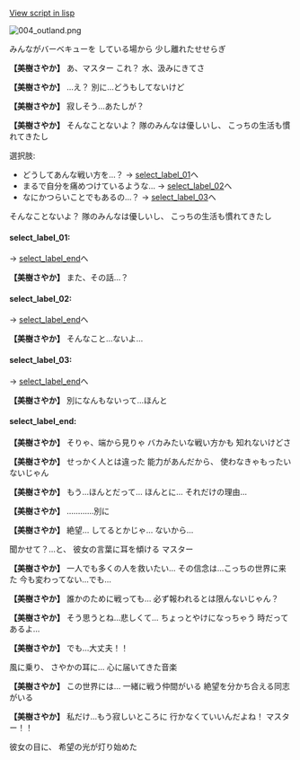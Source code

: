 [View script in lisp](../scripts/10201312.txt)

![004_outland.png](../images/backgrounds/004_outland.png)

みんながバーベキューを
している場から
少し離れたせせらぎ

**【美樹さやか】**
あ、マスター
これ？
水、汲みにきてさ

**【美樹さやか】**
…え？
別に…どうもしてないけど

**【美樹さやか】**
寂しそう…あたしが？

**【美樹さやか】**
そんなことないよ？
隊のみんなは優しいし、
こっちの生活も慣れてきたし

選択肢:
- どうしてあんな戦い方を…？ → [select_label_01](#select_label_01)へ
- まるで自分を痛めつけているような… → [select_label_02](#select_label_02)へ
- なにかつらいことでもあるの…？ → [select_label_03](#select_label_03)へ

そんなことないよ？
隊のみんなは優しいし、
こっちの生活も慣れてきたし

#### select_label_01:
 → [select_label_end](#select_label_end)へ

**【美樹さやか】**
また、その話…？

#### select_label_02:
 → [select_label_end](#select_label_end)へ

**【美樹さやか】**
そんなこと…ないよ…

#### select_label_03:
 → [select_label_end](#select_label_end)へ

**【美樹さやか】**
別になんもないって…ほんと

#### select_label_end:

**【美樹さやか】**
そりゃ、端から見りゃ
バカみたいな戦い方かも
知れないけどさ

**【美樹さやか】**
せっかく人とは違った
能力があんだから、
使わなきゃもったいないじゃん

**【美樹さやか】**
もう…ほんとだって…
ほんとに…
それだけの理由…

**【美樹さやか】**
…………別に

**【美樹さやか】**
絶望…
してるとかじゃ…
ないから…

聞かせて？…と、
彼女の言葉に耳を傾ける
マスター

**【美樹さやか】**
一人でも多くの人を救いたい…
その信念は…こっちの世界に来た
今も変わってない…でも…

**【美樹さやか】**
誰かのために戦っても…
必ず報われるとは限んないじゃん？

**【美樹さやか】**
そう思うとね…悲しくて…
ちょっとやけになっちゃう
時だってあるよ…

**【美樹さやか】**
でも…大丈夫！！

風に乗り、
さやかの耳に…
心に届いてきた音楽

**【美樹さやか】**
この世界には…
一緒に戦う仲間がいる
絶望を分かち合える同志がいる

**【美樹さやか】**
私だけ…もう寂しいところに
行かなくていいんだよね！
マスター！！

彼女の目に、
希望の光が灯り始めた
